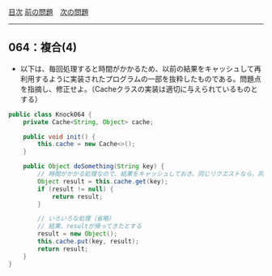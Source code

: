 [目次](../toc.md)
[前の問題](../063/README.md)　[次の問題](../065/README.md)


***
## 064：複合(4)
* 以下は、毎回処理すると時間がかかるため、以前の結果をキャッシュして再利用するように実装されたプログラムの一部を抜粋したものである。問題点を指摘し、修正せよ。（Cacheクラスの実装は適切に与えられているものとする）

```java
public class Knock064 {
    private Cache<String, Object> cache;

    public void init() {
        this.cache = new Cache<>();
    }

    public Object doSomething(String key) {
        // 時間がかかる処理なので、結果をキャッシュしておき、同じリクエストなら、同じ答えを返すようにする
        Object result = this.cache.get(key);
        if (result != null) {
            return result;
        }

        // いろいろな処理（省略）
        // 結果、resultが帰ってきたとする
        result = new Object();
        this.cache.put(key, result);
        return result;
    }
}
```

